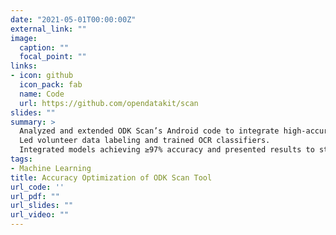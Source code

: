 ```yaml
---
date: "2021-05-01T00:00:00Z"
external_link: ""
image:
  caption: ""
  focal_point: ""
links:
- icon: github
  icon_pack: fab
  name: Code
  url: https://github.com/opendatakit/scan
slides: ""
summary: >
  Analyzed and extended ODK Scan’s Android code to integrate high-accuracy OCR.
  Led volunteer data labeling and trained OCR classifiers.
  Integrated models achieving ≥97% accuracy and presented results to stakeholders.
tags:
- Machine Learning
title: Accuracy Optimization of ODK Scan Tool
url_code: ''
url_pdf: ""
url_slides: ""
url_video: ""
---
```

